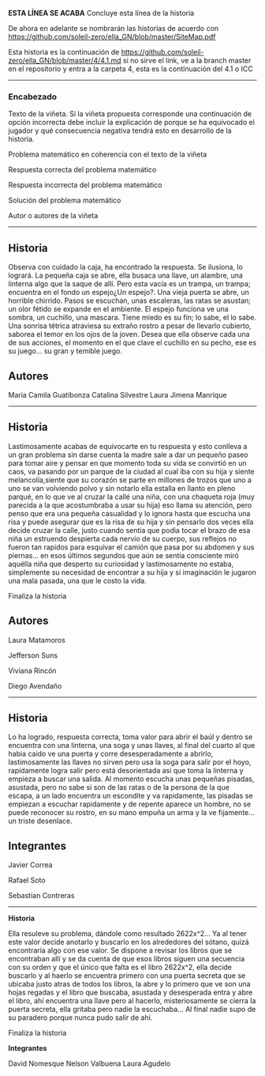 **ESTA LÍNEA SE ACABA** Concluye esta línea de la historia

De ahora en adelante se nombrarán las historias de acuerdo con https://github.com/soleil-zero/ella_GN/blob/master/SiteMap.pdf

Esta historia es la continuación de https://github.com/soleil-zero/ella_GN/blob/master/4/4.1.md si no sirve el link, ve a la branch master en el repositorio y entra a la carpeta 4, esta es la continuación del 4.1 o ICC

**********************************************************************
### Encabezado

Texto de la viñeta. Si la viñeta propuesta corresponde una continuación de opción incorrecta debe incluir la explicación de porque se ha equivocado el jugador y qué consecuencia negativa tendrá esto en desarrollo de la historia.

Problema matemático en coherencia con el texto de la viñeta

Respuesta correcta del problema matemático

Respuesta incorrecta del problema matemático

Solución del problema matemático

Autor o autores de la viñeta
**********************************************************************
## Historia

Observa con cuidado la caja, ha encontrado la respuesta. Se ilusiona, lo logrará. La pequeña caja se abre, ella busaca una llave, un alambre, una linterna algo que la saque de allí. Pero esta vacía es un trampa, un trampa; encuentra en el fondo un espejo¿Un espejo?. Una vieja puerta se abre, un horrible chirrido. Pasos se escuchan, unas escaleras, las ratas se asustan; un olor fétido se expande en el ambiente. 
El espejo funciona ve una sombra, un cuchillo, una mascara. Tiene miedo es su fin; lo sabe, el lo sabe. Una sonrisa tétrica atraviesa su extraño rostro a pesar de llevarlo cubierto, saborea el temor en los ojos de la joven. Desea que ella observe cada una de sus acciones, el momento en el que clave el cuchillo en su pecho, ese es su juego... su gran y temible juego.

## Autores

Maria Camila Guatibonza
Catalina Silvestre
Laura Jimena Manrique

************************************************************************
## Historia

Lastimosamente acabas de equivocarte en tu respuesta y esto conlleva a un gran problema sin darse cuenta la madre sale a dar un pequeño paseo para tomar aire y pensar en que momento toda su vida se convirtió en un caos, va pasando por un parque de la ciudad al cual iba con su hija y siente melancolía,siente que su corazón se parte en millones de trozos que uno a uno se van volviendo polvo y sin notarlo ella estalla en llanto en pleno parqué, en lo que ve al cruzar la callé una niña, con una chaqueta roja (muy parecida a la que acostumbraba a usar su hija) eso llama su atención, pero penso que era una pequeña casualidad y lo ignora hasta que escucha una risa y puede asegurar que es la risa de su hija y sin pensarlo dos veces ella decide cruzar la calle, justo cuando sentia que podia tocar el brazo de esa niña un estruendo despierta cada nervio de su cuerpo, sus reflejos no fueron tan rapidos para esquivar el camión que pasa por su abdomen y sus piernas... en esos últimos segundos que aún se sentía consciente miró aquélla niña que desperto su curiosidad y lastimosamente no estaba, simplemente su necesidad de encontrar a su hija y si imaginación le jugaron una mala pasada, una que le costo la vida.

Finaliza la historia

## Autores

Laura Matamoros

Jefferson Suns

Viviana Rincón

Diego Avendaño

************************************************************************
## Historia

Lo ha logrado, respuesta correcta, toma valor para abrir el baúl y dentro se encuentra con una linterna, una soga y unas llaves, al final del cuarto al que habia caido ve una puerta y corre desesperadamente a abrirlo, lastimosamente las llaves no sirven pero usa la soga para salir por el hoyo, rapidamente logra salir pero está desorientada así que toma la linterna y empieza a buscar una salida. Al momento escucha unas pequeñas pisadas, asustada, pero no sabe si son de las ratas o de la persona de la que escapa, a un lado encuentra un escondite y va rapidamente, las pisadas se empiezan a escuchar rapidamente y de repente aparece un hombre, no se puede reconocer su rostro, en su mano empuña un arma y la ve fijamente... un triste desenlace.

## Integrantes

Javier Correa

Rafael Soto

Sebastian Contreras

****************************************************

**Historia**

Ella resuleve su problema, dándole como resultado 2622x^2... Ya al tener este valor decide anotarlo y buscarlo en los alrededores del sótano, quizá encontraría algo con ese valor. Se dispone a revisar los libros que se encontraban allí y se da cuenta de que esos libros siguen una secuencia con su orden y que el único que falta es el libro 2622x^2, ella decide buscarlo y al haerlo se encuentra primero con una puerta secreta que se ubicaba justo atras de todos los libros, la abre y lo primero que ve son una hojas regadas y el libro que buscaba, asustada y desesperada entra y abre el libro, ahí encuentra una llave pero al hacerlo, misteriosamente se cierra la puerta secreta, ella gritaba pero nadie la escuchaba... Al final nadie supo de su paradero porque nunca pudo salir de ahí.

Finaliza la historia

**Integrantes**

David Nomesque  Nelson Valbuena  Laura Agudelo
